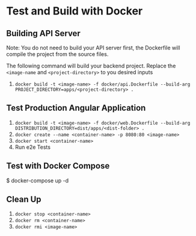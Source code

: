 # Test and Build with Docker

## Building API Server

Note: You do not need to build your API server first, the Dockerfile will compile the project from the source files.

The following command will build your backend project. Replace the `<image-name` and `<project-directory>` to you desired inputs

1. `docker build -t <image-name> -f docker/api.Dockerfile --build-arg PROJECT_DIRECTORY=apps/<project-directory> .`

## Test Production Angular Application

1. `docker build -t <image-name> -f docker/web.Dockerfile --build-arg DISTRIBUTION_DIRECTORY=dist/apps/<dist-folder> .`
2. `docker create --name <container-name> -p 8080:80 <image-name>`
3. `docker start <container-name>`
4. Run e2e Tests

## Test with Docker Compose

\$ docker-compose up -d

## Clean Up

1. `docker stop <container-name>`
2. `docker rm <container-name>`
3. `docker rmi <image-name>`
